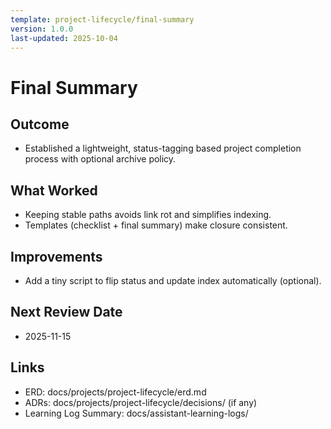 ```yaml
---
template: project-lifecycle/final-summary
version: 1.0.0
last-updated: 2025-10-04
---
```


# Final Summary

## Outcome

- Established a lightweight, status-tagging based project completion process with optional archive policy.

## What Worked

- Keeping stable paths avoids link rot and simplifies indexing.
- Templates (checklist + final summary) make closure consistent.

## Improvements

- Add a tiny script to flip status and update index automatically (optional).

## Next Review Date

- 2025-11-15

## Links

- ERD: docs/projects/project-lifecycle/erd.md
- ADRs: docs/projects/project-lifecycle/decisions/ (if any)
- Learning Log Summary: docs/assistant-learning-logs/

